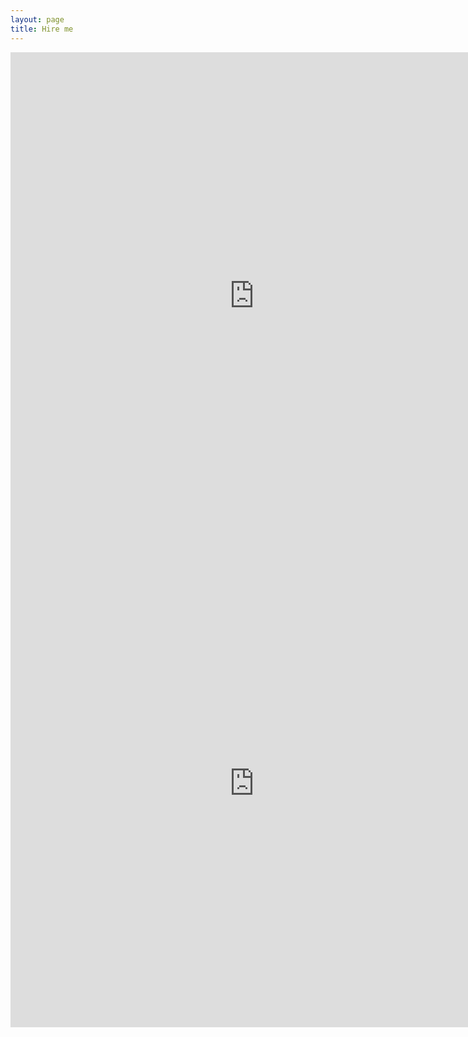 ```yaml
---
layout: page
title: Hire me
---
```


<iframe src="http://docs.google.com/viewer?url=http%3A%2F%2Fphocks.github.io%2Fpublic%2Fmisc%2Fjb-cover-letter.pdf&embedded=true" width="780" height="780" style="border: none;"></iframe>

<iframe src="http://docs.google.com/viewer?url=http%3A%2F%2Fphocks.github.io%2Fpublic%2Fmisc%2Fjb-cv.pdf&embedded=true" width="780" height="780" style="border: none;"></iframe>

